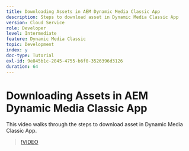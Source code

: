```yaml
---
title: Downloading Assets in AEM Dynamic Media Classic App
description: Steps to download asset in Dynamic Media Classic App
version: Cloud Service
role: Developer
level: Intermediate
feature: Dynamic Media Classic
topic: Development
index: y
doc-type: Tutorial
exl-id: 9e845b1c-2045-4755-b6f0-3526396d3126
duration: 64
---
```

# Downloading Assets in AEM Dynamic Media Classic App

This video walks through the steps to download asset in Dynamic Media Classic App.

>[!VIDEO](https://video.tv.adobe.com/v/335458?quality=12&learn=on)
